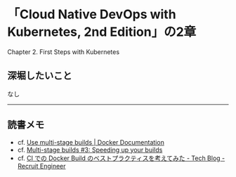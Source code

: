 # 「Cloud Native DevOps with Kubernetes, 2nd Edition」の2章

Chapter 2. First Steps with Kubernetes

## 深堀したいこと
なし

---
## 読書メモ

- cf. [Use multi-stage builds | Docker Documentation](https://docs.docker.com/develop/develop-images/multistage-build/)
- cf. [Multi-stage builds #3: Speeding up your builds](https://pythonspeed.com/articles/faster-multi-stage-builds/)
- cf. [CI での Docker Build のベストプラクティスを考えてみた - Tech Blog - Recruit Engineer](https://engineer.recruit-lifestyle.co.jp/techblog/2020-09-25-docker-build/)